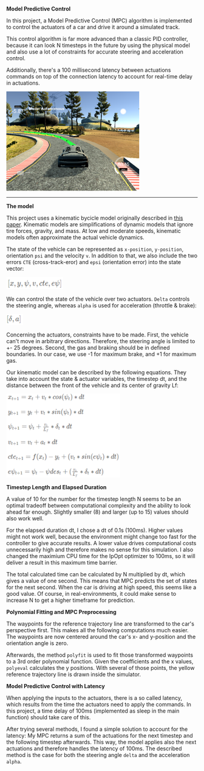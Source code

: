 **Model Predictive Control** 

In this project, a Model Predictive Control (MPC) algorithm is implemented to control the actuators of a car and drive it around a simulated track. 

This control algorithm is far more advanced than a classic PID controller, because it can look N timesteps in the future by using the physical model and also use a lot of constraints for accurate steering and acceleration control. 

Additionally, there's a 100 millisecond latency between actuations commands on top of the connection latency to account for real-time delay in actuations.

<img src="./images/screen.PNG" width="350">

----------

**The model**

This project uses a kinematic bycicle model originally described in [this paper](http://www.me.berkeley.edu/~frborrel/pdfpub/IV_KinematicMPC_jason.pdf). Kinematic models are simplifications of dynamic models that ignore tire forces, gravity, and mass. At low and moderate speeds, kinematic models often approximate the actual vehicle dynamics.

The state of the vehicle can be represented as `x-position`, `y-position`, orientation `psi` and the velocity `v`. In addition to that, we also include the two errors `CTE` (cross-track-eror) and `epsi` (orientation error) into the  state vector:

<img src="./images/state.PNG" width="150">

We can control the state of the vehicle over two actuators. `Delta` controls the steering angle, whereas `alpha` is used for acceleration (throttle & brake):

<img src="./images/actuators.PNG" width="44">

Concerning the actuators, constraints have to be made. First, the vehicle can't move in arbitrary directions. Therefore, the steering angle is limited to +- 25 degrees. Second, the gas and braking should be in defined boundaries. In our case, we use -1 for maximum brake, and +1 for maximum gas.

Our kinematic model can be described by the following equations. They take into account the state & actuator variables, the timestep dt, and the distance between the front of the vehicle and its center of gravity Lf:

<img src="./images/equations.PNG" width="300">

**Timestep Length and Elapsed Duration**

A value of 10 for the number for the timestep length N seems to be an optimal tradeoff between computational complexity and the ability to look ahead far enough. Slightly smaller (8) and larger (up to 15) values should also work well.

For the elapsed duration dt, I chose a dt of 0.1s (100ms). Higher values might not work well, because the environment might change too fast for the controller to give accurate results. A lower value drives computational costs unnecessarily high and therefore makes no sense for this simulation. I also changed the maximium CPU time for the IpOpt optimizer to 100ms, so it will deliver a result in this maximum time barrier.

The total calculated time can be calculated by N multiplied by dt, which gives a value of one second. This means that MPC predicts the set of states for the next second. When the car is driving at high speed, this seems like a good value. Of course, in real-environments, it could make sense to increase N to get a higher timeframe for prediction.

**Polynomial Fitting and MPC Preprocessing**

The waypoints for the reference trajectory line are transformed to the car's perspective first. This makes all the following computations much easier. The waypoints are now centered around the car's x- and y-position and the orientation angle is zero. 

Afterwards, the method `polyfit` is used to fit those transformed waypoints to a 3rd order polynomial function. Given the coefficients and the x values, `polyeval` calculates the y positions. With several of those points, the yellow reference trajectory line is drawn inside the simulator.

**Model Predictive Control with Latency**

When applying the inputs to the actuators, there is a so called latency, which results from the time the actuators need to apply the commands. In this project, a time delay of 100ms (implemented as sleep in the main function) should take care of this. 

After trying several methods, I found a simple solution to account for the latency: My MPC returns a sum of the actuations for the next timestep and the following timestep afterwards. This way, the model applies also the next actuations and therefore handles the latency of 100ms. The described method is the case for both the steering angle `delta` and the acceleration `alpha`.